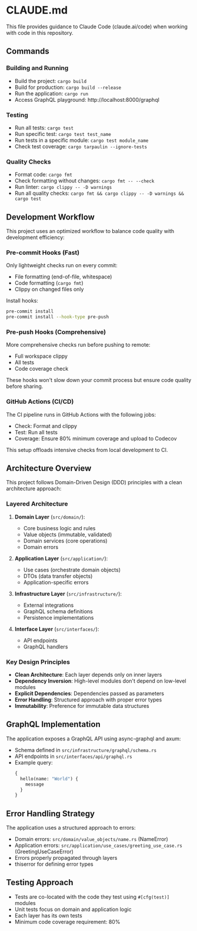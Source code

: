 # CLAUDE.md

This file provides guidance to Claude Code (claude.ai/code) when working with code in this repository.

## Commands

### Building and Running

- Build the project: `cargo build`
- Build for production: `cargo build --release`
- Run the application: `cargo run`
- Access GraphQL playground: http://localhost:8000/graphql

### Testing

- Run all tests: `cargo test`
- Run specific test: `cargo test test_name`
- Run tests in a specific module: `cargo test module_name`
- Check test coverage: `cargo tarpaulin --ignore-tests`

### Quality Checks

- Format code: `cargo fmt`
- Check formatting without changes: `cargo fmt -- --check`
- Run linter: `cargo clippy -- -D warnings`
- Run all quality checks: `cargo fmt && cargo clippy -- -D warnings && cargo test`

## Development Workflow

This project uses an optimized workflow to balance code quality with development efficiency:

### Pre-commit Hooks (Fast)

Only lightweight checks run on every commit:
- File formatting (end-of-file, whitespace)
- Code formatting (`cargo fmt`)
- Clippy on changed files only

Install hooks:
```bash
pre-commit install
pre-commit install --hook-type pre-push
```

### Pre-push Hooks (Comprehensive)

More comprehensive checks run before pushing to remote:
- Full workspace clippy
- All tests
- Code coverage check

These hooks won't slow down your commit process but ensure code quality before sharing.

### GitHub Actions (CI/CD)

The CI pipeline runs in GitHub Actions with the following jobs:
- Check: Format and clippy
- Test: Run all tests
- Coverage: Ensure 80% minimum coverage and upload to Codecov

This setup offloads intensive checks from local development to CI.

## Architecture Overview

This project follows Domain-Driven Design (DDD) principles with a clean architecture approach:

### Layered Architecture

1. **Domain Layer** (`src/domain/`):
   - Core business logic and rules
   - Value objects (immutable, validated)
   - Domain services (core operations)
   - Domain errors

2. **Application Layer** (`src/application/`):
   - Use cases (orchestrate domain objects)
   - DTOs (data transfer objects)
   - Application-specific errors

3. **Infrastructure Layer** (`src/infrastructure/`):
   - External integrations
   - GraphQL schema definitions
   - Persistence implementations

4. **Interface Layer** (`src/interfaces/`):
   - API endpoints
   - GraphQL handlers

### Key Design Principles

- **Clean Architecture**: Each layer depends only on inner layers
- **Dependency Inversion**: High-level modules don't depend on low-level modules
- **Explicit Dependencies**: Dependencies passed as parameters
- **Error Handling**: Structured approach with proper error types
- **Immutability**: Preference for immutable data structures

## GraphQL Implementation

The application exposes a GraphQL API using async-graphql and axum:

- Schema defined in `src/infrastructure/graphql/schema.rs`
- API endpoints in `src/interfaces/api/graphql.rs`
- Example query:
  ```graphql
  {
    hello(name: "World") {
      message
    }
  }
  ```

## Error Handling Strategy

The application uses a structured approach to errors:

- Domain errors: `src/domain/value_objects/name.rs` (NameError)
- Application errors: `src/application/use_cases/greeting_use_case.rs` (GreetingUseCaseError)
- Errors properly propagated through layers
- thiserror for defining error types

## Testing Approach

- Tests are co-located with the code they test using `#[cfg(test)]` modules
- Unit tests focus on domain and application logic
- Each layer has its own tests
- Minimum code coverage requirement: 80%
